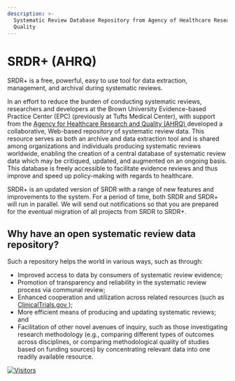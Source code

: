 ```yaml
---
description: >-
  Systematic Review Database Repository from Agency of Healthcare Research &
  Quality
---
```


# SRDR+ (AHRQ)

SRDR+ is a free, powerful, easy to use tool for data extraction, management, and archival during systematic reviews.

In an effort to reduce the burden of conducting systematic reviews, researchers and developers at the Brown University Evidence-based Practice Center (EPC) (previously at Tufts Medical Center), with support from the [Agency for Healthcare Research and Quality (AHRQ) ](https://www.ahrq.gov/) developed a collaborative, Web-based repository of systematic review data. This resource serves as both an archive and data extraction tool and is shared among organizations and individuals producing systematic reviews worldwide, enabling the creation of a central database of systematic review data which may be critiqued, updated, and augmented on an ongoing basis. This database is freely accessible to facilitate evidence reviews and thus improve and speed up policy-making with regards to healthcare.

SRDR+ is an updated version of SRDR with a range of new features and improvements to the system. For a period of time, both SRDR and SRDR+ will run in parallel. We will send out notifications so that you are prepared for the eventual migration of all projects from SRDR to SRDR+.

## Why have an open systematic review data repository?

Such a repository helps the world in various ways, such as through:

* Improved access to data by consumers of systematic review evidence;
* Promotion of transparency and reliability in the systematic review process via communal review;
* Enhanced cooperation and utilization across related resources (such as [ClinicalTrials.gov ](https://clinicaltrials.gov/));
* More efficient means of producing and updating systematic reviews; and
* Facilitation of other novel avenues of inquiry, such as those investigating research methodology (e.g., comparing different types of outcomes across disciplines, or comparing methodological quality of studies based on funding sources) by concentrating relevant data into one readily available resource.

[![Visitors](https://api.visitorbadge.io/api/visitors?path=https%3A%2F%2Fgithub.com%2Fdrshahizan\&labelColor=%23697689\&countColor=%23555555\&style=plastic)](https://visitorbadge.io/status?path=https%3A%2F%2Fgithub.com%2Fdrshahizan)
